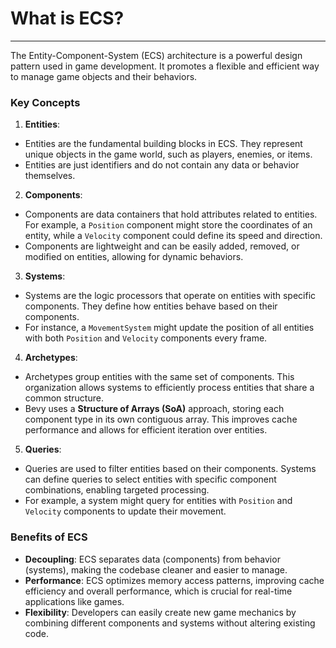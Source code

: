 # What is ECS?

---

The Entity-Component-System (ECS) architecture is a powerful design pattern used in game development. It promotes a flexible and efficient way to manage game objects and their behaviors.

### Key Concepts

1. **Entities**:
- Entities are the fundamental building blocks in ECS. They represent unique objects in the game world, such as players, enemies, or items.
- Entities are just identifiers and do not contain any data or behavior themselves.

2. **Components**:
- Components are data containers that hold attributes related to entities. For example, a `Position` component might store the coordinates of an entity, while a `Velocity` component could define its speed and direction.
- Components are lightweight and can be easily added, removed, or modified on entities, allowing for dynamic behaviors.

3. **Systems**:
- Systems are the logic processors that operate on entities with specific components. They define how entities behave based on their components.
- For instance, a `MovementSystem` might update the position of all entities with both `Position` and `Velocity` components every frame.

4. **Archetypes**:
- Archetypes group entities with the same set of components. This organization allows systems to efficiently process entities that share a common structure.
- Bevy uses a **Structure of Arrays (SoA)** approach, storing each component type in its own contiguous array. This improves cache performance and allows for efficient iteration over entities.

5. **Queries**:
- Queries are used to filter entities based on their components. Systems can define queries to select entities with specific component combinations, enabling targeted processing.
- For example, a system might query for entities with `Position` and `Velocity` components to update their movement.

### Benefits of ECS

- **Decoupling**: ECS separates data (components) from behavior (systems), making the codebase cleaner and easier to manage.
- **Performance**: ECS optimizes memory access patterns, improving cache efficiency and overall performance, which is crucial for real-time applications like games.
- **Flexibility**: Developers can easily create new game mechanics by combining different components and systems without altering existing code.